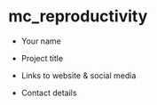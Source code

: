# mc_reproductivity

- Your name 

- Project title

- Links to website & social media

- Contact details
